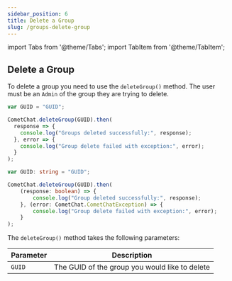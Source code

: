 ```yaml
---
sidebar_position: 6
title: Delete a Group
slug: /groups-delete-group
---
```


import Tabs from '@theme/Tabs';
import TabItem from '@theme/TabItem';


## Delete a Group

To delete a group you need to use the `deleteGroup()` method. The user must be an `Admin` of the group they are trying to delete.

<Tabs>
<TabItem value="1" label="Javascript">

```javascript
var GUID = "GUID";

CometChat.deleteGroup(GUID).then(
  response => {
    console.log("Groups deleted successfully:", response);
  }, error => {
    console.log("Group delete failed with exception:", error);
  }
);
```

</TabItem>

<TabItem value="2" label="Typescript">

```typescript
var GUID: string = "GUID";

CometChat.deleteGroup(GUID).then(
    (response: boolean) => {
        console.log("Group deleted successfully:", response);
    }, (error: CometChat.CometChatException) => {
        console.log("Group delete failed with exception:", error);
    }
);
```

</TabItem>
</Tabs>



The `deleteGroup()` method takes the following parameters:

| Parameter | Description | 
| ---- | ---- | 
| `GUID` | The GUID of the group you would like to delete | 
